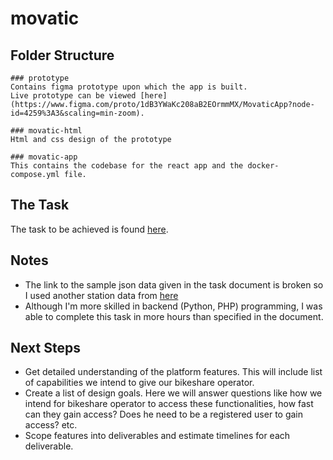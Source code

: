 # movatic

## Folder Structure

    ### prototype
    Contains figma prototype upon which the app is built. 
    Live prototype can be viewed [here](https://www.figma.com/proto/1dB3YWaKc208aB2EOrmmMX/MovaticApp?node-id=4259%3A3&scaling=min-zoom).

    ### movatic-html
    Html and css design of the prototype

    ### movatic-app
    This contains the codebase for the react app and the docker-compose.yml file.

## The Task
The task to be achieved is found [here](https://docs.google.com/document/d/1oRB6marZhpFvr9PEZf9bRNynNTStxzNgvIUQvbxxWLI/edit).

## Notes
- The link to the sample json data given in the task document is broken so I used another station data from [here](https://gbfs.citibikenyc.com/gbfs/en/station_information.json)
- Although I'm more skilled in backend (Python, PHP) programming, I was able to complete this task in more hours than specified in the document.

## Next Steps
- Get detailed understanding of the platform features. This will include list of capabilities we intend to give our bikeshare operator. 
- Create a list of design goals. Here we will answer questions like how we intend for bikeshare operator to access these functionalities, how fast can they gain access? Does he need to be a registered user to gain access? etc.
- Scope features into deliverables and estimate timelines for each deliverable.
